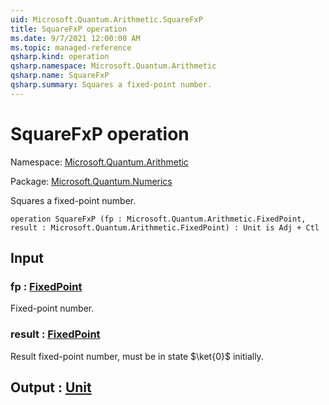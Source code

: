 ```yaml
---
uid: Microsoft.Quantum.Arithmetic.SquareFxP
title: SquareFxP operation
ms.date: 9/7/2021 12:00:00 AM
ms.topic: managed-reference
qsharp.kind: operation
qsharp.namespace: Microsoft.Quantum.Arithmetic
qsharp.name: SquareFxP
qsharp.summary: Squares a fixed-point number.
---
```


# SquareFxP operation

Namespace: [Microsoft.Quantum.Arithmetic](xref:Microsoft.Quantum.Arithmetic)

Package: [Microsoft.Quantum.Numerics](https://nuget.org/packages/Microsoft.Quantum.Numerics)


Squares a fixed-point number.

```qsharp
operation SquareFxP (fp : Microsoft.Quantum.Arithmetic.FixedPoint, result : Microsoft.Quantum.Arithmetic.FixedPoint) : Unit is Adj + Ctl
```


## Input

### fp : [FixedPoint](xref:Microsoft.Quantum.Arithmetic.FixedPoint)

Fixed-point number.


### result : [FixedPoint](xref:Microsoft.Quantum.Arithmetic.FixedPoint)

Result fixed-point number,must be in state $\ket{0}$ initially.



## Output : [Unit](xref:microsoft.quantum.qsharp.valueliterals#unit-literal)


